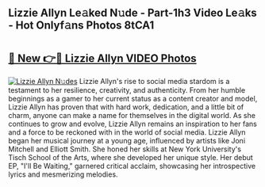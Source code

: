 ## Lizzie Allyn Le𝚊ked N𝚞de - Part-1h3 Video Le𝚊ks - Hot Onlyf𝚊ns Photos 8tCA1

# <h2><a href="http://ac44877.deff.icu/?id=Lizzie+Allyn">🔗 New 👉🔴 Lizzie Allyn VIDEO Photos</a></h2>

[![Lizzie Allyn N𝚞des](https://i.imgur.com/rIISA9y.gif)](http://ac44877.deff.icu/?id=Lizzie+Allyn)
Lizzie Allyn's rise to social media stardom is a testament to her resilience, creativity, and authenticity. From her humble beginnings as a gamer to her current status as a content creator and model, Lizzie Allyn has proven that with hard work, dedication, and a little bit of charm, anyone can make a name for themselves in the digital world. As she continues to grow and evolve, Lizzie Allyn remains an inspiration to her fans and a force to be reckoned with in the world of social media. Lizzie Allyn began her musical journey at a young age, influenced by artists like Joni Mitchell and Elliott Smith. She honed her skills at New York University's Tisch School of the Arts, where she developed her unique style. Her debut EP, "I'll Be Waiting," garnered critical acclaim, showcasing her introspective lyrics and mesmerizing melodies.
